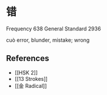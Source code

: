 # 错
Frequency 638
General Standard 2936

cuò
error, blunder, mistake; wrong

## References
- [[HSK 2]]
- [[13 Strokes]]
- [[金 Radical]]
